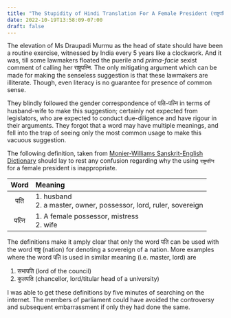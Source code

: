 ```yaml
---
title: "The Stupidity of Hindi Translation For A Female President (राष्ट्रपत्नि) (राष्ट्रपत्नि) Suggestion"
date: 2022-10-19T13:58:09-07:00
draft: false
---
```


The elevation of Ms Draupadi Murmu as the head of state should have been a routine exercise, witnessed by India 
every 5 years like a clockwork. And it was, till some lawmakers floated the puerile and _prima-facie_ sexist comment 
of calling her राष्ट्रपत्नि. The only mitigating argument which can be made for making  the senseless suggestion is 
that these lawmakers are illiterate. Though, even literacy is no guarantee for presence of common sense.

They blindly followed the gender correspondence of पति-पत्नि in terms of husband-wife to make this suggestion; 
certainly not expected from legislators, who are expected to conduct due-diligence and have rigour in their 
arguments. They forgot that a word may have multiple meanings, and fell into the trap of seeing only the most common 
usage to make this vacuous suggestion. 

The following definition, taken from [Monier-Williams Sanskrit-English Dictionary](https://www.sanskrit-lexicon.uni-koeln.de/scans/MWScan/2014/web/webtc/servepdf.php?page=582) 
should lay to rest any confusion regarding why the using `राष्ट्रपत्नि` for a female president is inappropriate.

| Word  | Meaning                                                              |
|:-----:|:---------------------------------------------------------------------|
|  पति  | 1. husband<br/>2. a master, owner, possessor, lord, ruler, sovereign | 
| पत्नि | 1. A female possessor, mistress<br/>2. wife                          |

The definitions make it amply clear that only the word पति can be used with the word राष्ट्र (nation) for denoting a 
sovereign of a nation. More examples where the word पति is used in similar meaning (i.e. master, lord) are 
1. सभापति (lord of the council)
2. कुलपति (chancellor, lord/titular head of a university)

I was able to get these definitions by five minutes of searching on the internet. The members of parliament could 
have avoided the controversy and subsequent embarrassment if only they had done the same.